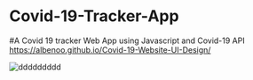 # Covid-19-Tracker-App
#A Covid 19 tracker Web App using Javascript and Covid-19 API
https://albenoo.github.io/Covid-19-Website-UI-Design/

![ddddddddd](https://user-images.githubusercontent.com/58092596/89739353-3f3f3f00-da80-11ea-9dc2-e2d798e44cd3.png)

